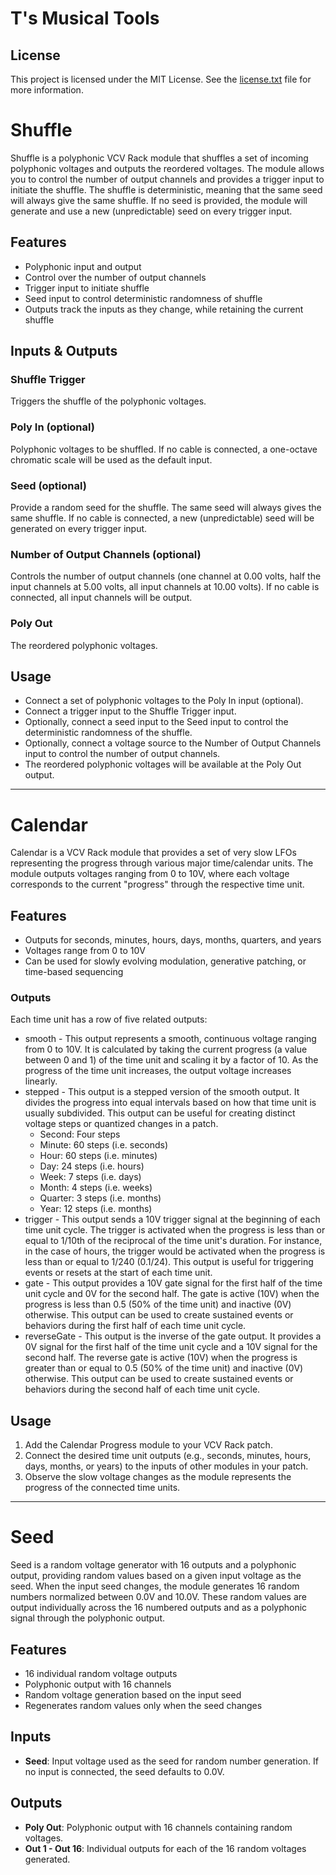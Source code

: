 # T's Musical Tools

## License

This project is licensed under the MIT License. See the [license.txt](license.txt) file for more information.

# Shuffle
Shuffle is a polyphonic VCV Rack module that shuffles a set of incoming polyphonic voltages and outputs the reordered voltages. The module allows you to control the number of output channels and provides a trigger input to initiate the shuffle. The shuffle is deterministic, meaning that the same seed will always give the same shuffle. If no seed is provided, the module will generate and use a new (unpredictable) seed on every trigger input.

## Features
- Polyphonic input and output
- Control over the number of output channels
- Trigger input to initiate shuffle
- Seed input to control deterministic randomness of shuffle
- Outputs track the inputs as they change, while retaining the current shuffle

## Inputs & Outputs

### Shuffle Trigger
Triggers the shuffle of the polyphonic voltages.

### Poly In (optional)
Polyphonic voltages to be shuffled. If no cable is connected, a one-octave chromatic scale will be used as the default input.

### Seed (optional)
Provide a random seed for the shuffle. The same seed will always gives the same shuffle. If no cable is connected, a new (unpredictable) seed will be generated on every trigger input.

### Number of Output Channels (optional)
Controls the number of output channels (one channel at 0.00 volts, half the input channels at 5.00 volts, all input channels at 10.00 volts). If no cable is connected, all input channels will be output.

### Poly Out
The reordered polyphonic voltages.

## Usage
- Connect a set of polyphonic voltages to the Poly In input (optional).
- Connect a trigger input to the Shuffle Trigger input.
- Optionally, connect a seed input to the Seed input to control the deterministic randomness of the shuffle.
- Optionally, connect a voltage source to the Number of Output Channels input to control the number of output channels.
- The reordered polyphonic voltages will be available at the Poly Out output.

---

# Calendar

Calendar is a VCV Rack module that provides a set of very slow LFOs representing the progress through various major time/calendar units. The module outputs voltages ranging from 0 to 10V, where each voltage corresponds to the current "progress" through the respective time unit.

## Features

- Outputs for seconds, minutes, hours, days, months, quarters, and years
- Voltages range from 0 to 10V
- Can be used for slowly evolving modulation, generative patching, or time-based sequencing

### Outputs
Each time unit has a row of five related outputs:

- smooth - This output represents a smooth, continuous voltage ranging from 0 to 10V. It is calculated by taking the current progress (a value between 0 and 1) of the time unit and scaling it by a factor of 10. As the progress of the time unit increases, the output voltage increases linearly.
- stepped - This output is a stepped version of the smooth output. It divides the progress into equal intervals based on how that time unit is usually subdivided. This output can be useful for creating distinct voltage steps or quantized changes in a patch.
	- Second: Four steps
	- Minute: 60 steps (i.e. seconds)
	- Hour: 60 steps (i.e. minutes)
	- Day: 24 steps (i.e. hours)
	- Week: 7 steps (i.e. days)
	- Month: 4 steps (i.e. weeks)
	- Quarter: 3 steps (i.e. months)
	- Year: 12 steps (i.e. months)
- trigger - This output sends a 10V trigger signal at the beginning of each time unit cycle. The trigger is activated when the progress is less than or equal to 1/10th of the reciprocal of the time unit's duration. For instance, in the case of hours, the trigger would be activated when the progress is less than or equal to 1/240 (0.1/24). This output is useful for triggering events or resets at the start of each time unit.
- gate - This output provides a 10V gate signal for the first half of the time unit cycle and 0V for the second half. The gate is active (10V) when the progress is less than 0.5 (50% of the time unit) and inactive (0V) otherwise. This output can be used to create sustained events or behaviors during the first half of each time unit cycle.
- reverseGate - This output is the inverse of the gate output. It provides a 0V signal for the first half of the time unit cycle and a 10V signal for the second half. The reverse gate is active (10V) when the progress is greater than or equal to 0.5 (50% of the time unit) and inactive (0V) otherwise. This output can be used to create sustained events or behaviors during the second half of each time unit cycle.

## Usage

1. Add the Calendar Progress module to your VCV Rack patch.
2. Connect the desired time unit outputs (e.g., seconds, minutes, hours, days, months, or years) to the inputs of other modules in your patch.
3. Observe the slow voltage changes as the module represents the progress of the connected time units.

---

# Seed

Seed is a random voltage generator with 16 outputs and a polyphonic output, providing random values based on a given input voltage as the seed. When the input seed changes, the module generates 16 random numbers normalized between 0.0V and 10.0V. These random values are output individually across the 16 numbered outputs and as a polyphonic signal through the polyphonic output.

## Features

- 16 individual random voltage outputs
- Polyphonic output with 16 channels
- Random voltage generation based on the input seed
- Regenerates random values only when the seed changes

## Inputs

- **Seed**: Input voltage used as the seed for random number generation. If no input is connected, the seed defaults to 0.0V.

## Outputs

- **Poly Out**: Polyphonic output with 16 channels containing random voltages.
- **Out 1 - Out 16**: Individual outputs for each of the 16 random voltages generated.
